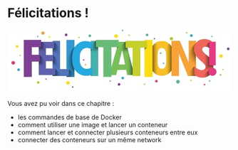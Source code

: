 # Félicitations ! 

![felicitation](../images/felicitation.jpg)

Vous avez pu voir dans ce chapitre :
- les commandes de base de Docker
- comment utiliser une image et lancer un conteneur
- comment lancer et connecter plusieurs conteneurs entre eux
- connecter des conteneurs sur un même network